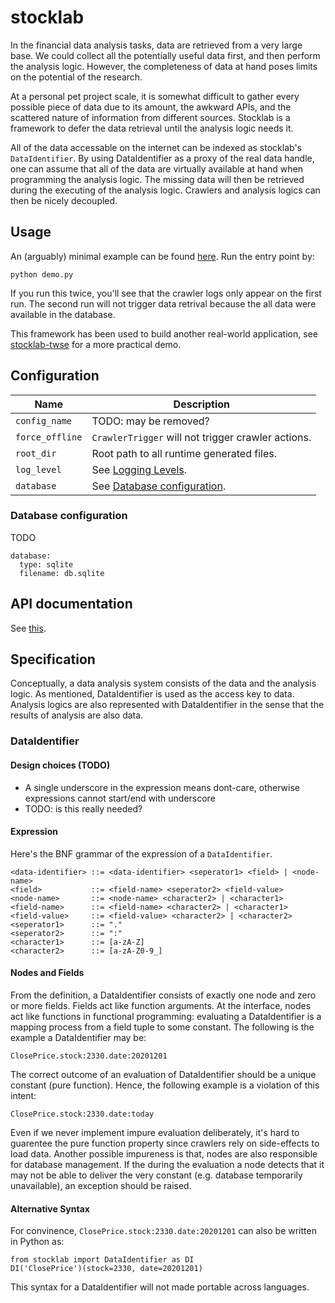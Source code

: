 # stocklab
In the financial data analysis tasks,
data are retrieved from a very large base.
We could collect all the potentially useful data first, and then perform the analysis logic.
However, the completeness of data at hand poses limits on the potential of the research.

At a personal pet project scale,
it is somewhat difficult to gather every possible piece of data
due to its amount, the awkward APIs, and the scattered nature of information from different sources.
Stocklab is a framework to defer the data retrieval until the analysis logic needs it.

All of the data accessable on the internet can be indexed as stocklab's `DataIdentifier`.
By using DataIdentifier as a proxy of the real data handle,
one can assume that all of the data are virtually available at hand when programming the analysis logic.
The missing data will then be retrieved during the executing of the analysis logic.
Crawlers and analysis logics can then be nicely decoupled.

## Usage
An (arguably) minimal example can be found [here](demo).
Run the entry point by:
```
python demo.py
```
If you run this twice, you'll see that the crawler logs only appear on the first run.
The second run will not trigger data retrival because the all data were available in the database.

This framework has been used to build another real-world application,
see [stocklab-twse](https://github.com/hchsiao/stocklab-twse) for a more practical demo.

## Configuration
| Name | Description |
|------|-------------|
| `config_name` | TODO: may be removed? |
| `force_offline` | `CrawlerTrigger` will not trigger crawler actions. |
| `root_dir` | Root path to all runtime generated files. |
| `log_level` | See [Logging Levels](https://docs.python.org/3/library/logging.html#levels). |
| `database` | See [Database configuration](#database-configuration). |

### Database configuration
TODO
```
database:
  type: sqlite
  filename: db.sqlite
```

## API documentation
See [this](https://hchsiao.github.io/stocklab/).

## Specification
Conceptually, a data analysis system consists of the data and the analysis logic.
As mentioned, DataIdentifier is used as the access key to data.
Analysis logics are also represented with DataIdentifier in the sense that the results of analysis are also data.

### DataIdentifier

#### Design choices (TODO)
- A single underscore in the expression means dont-care, otherwise expressions cannot start/end with underscore
- TODO: is this really needed?

#### Expression
Here's the BNF grammar of the expression of a `DataIdentifier`.
```
<data-identifier> ::= <data-identifier> <seperator1> <field> | <node-name>
<field>           ::= <field-name> <seperator2> <field-value>
<node-name>       ::= <node-name> <character2> | <character1>
<field-name>      ::= <field-name> <character2> | <character1>
<field-value>     ::= <field-value> <character2> | <character2>
<seperator1>      ::= "."
<seperator2>      ::= ":"
<character1>      ::= [a-zA-Z]
<character2>      ::= [a-zA-Z0-9_]
```

#### Nodes and Fields
From the definition, a DataIdentifier consists of exactly one node and zero or more fields.
Fields act like function arguments.
At the interface, nodes act like functions in functional programming:
evaluating a DataIdentifier is a mapping process from a field tuple to some constant.
The following is the example a DataIdentifier may be:
```
ClosePrice.stock:2330.date:20201201
```

The correct outcome of an evaluation of DataIdentifier should be a unique constant (pure function).
Hence, the following example is a violation of this intent:
```
ClosePrice.stock:2330.date:today
```

Even if we never implement impure evaluation deliberately,
it's hard to guarentee the pure function property since crawlers rely on side-effects to load data.
Another possible impureness is that, nodes are also responsible for database management.
If the during the evaluation a node detects that it may not be able to deliver the very constant (e.g. database temporarily unavailable),
an exception should be raised.

#### Alternative Syntax
For convinence, `ClosePrice.stock:2330.date:20201201` can also be written in Python as:
```
from stocklab import DataIdentifier as DI
DI('ClosePrice')(stock=2330, date=20201201)
```

This syntax for a DataIdentifier will not made portable across languages.
